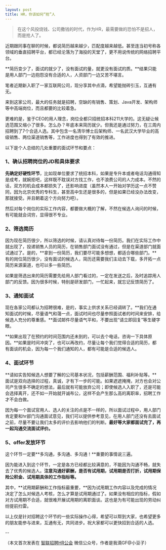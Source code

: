 ```yaml
---
layout: post
title: HR，你该如何“抢”人
---
```


> 在这个风投烧钱、公司撒钱的时代，作为HR，最需要做的恐怕不是招人，而是抢人了。

近期跟同事在聊的时候，都说简历越来越少，匹配度越来越低。甚至连当初号称各领域的垂直招聘平台，都已经沦落为了海投的天堂了，更不用说传统的网络招聘平台。

**简历变少了，面试的就少了，没有面试的量，就更没有面试的质。**结果只能是用人部门一边抱怨没有合适的人，人资部门一边又苦不堪言。

笔者近期新入职了一家互联网公司，现分享其中点滴，希望能抛砖引玉，互通有无。

来到这家公司，最大的任务就是招聘，空缺的有销售、策划、Java开发、架构师等中高端岗位，而且都要的比较着急。

更难的是，鉴于CEO的用人理念，岗位全都只招统招本科211大学的。这无疑让候选范围又缩小了很多。怎么办？年底本来简历就少。但我还是通过努力，在三周内招聘到了7个合适人选。其中包含一名清华博士后架构师、一名武汉大学毕业的高级销售、两位渠道销售等，工作进度也得到了有效的推进。

以下是个人总结的几处重要的面试环节和要点：

### 1、确认招聘岗位的JD和具体要求

**先确定好硬性环节**，比如现单位要求了统招本科，如果是专升本或者电话沟通得知是成考，就婉拒吧，这样既不耽误对方找工作，也不浪费公司的人力成本。不然的话，双方的机会成本都损失了，还影响进度（虽然本人一开始对学历这一点不赞同，因为北京优秀的专科生，甚至高中生还是很多的，但是如果已经没办法改变，那就接受。并且朝着这个方向努力吧）。

然后对每个岗位的实际工作内容，都要做大概的了解，不然在候选人询问的时候，有可能就会词穷，显得很不专业。

### 2、筛选简历

因为现在简历很少，所以筛选的时候，请认真对待每一份简历。我们在实际工作中就出现了，投递销售人员的简历，在销售部门面试没有通过，但是在渠道部门就面试通过了。是的，**拿到一份简历，我们要尽可能多想想，都适合哪些部门。**有的岗位简历很少，没有面试的候选人，简历还需要我们主动去下载，多开拓一点简历来源渠道，也可以多一些简历。

如果是筛选出来的简历需要先给用人部门看过的，一定在发送之后，及时追踪用人部门的反馈。因为很多时候，特别是研发部门，一忙起来，就忘记反馈简历了。

### 3、通知面试

现在各家公司都认为招聘很难，是的，事实上供求关系已经调转了。**我们在通知面试的时候，尽量语气和蔼一点，面试时间也尽量参照面试者的时间来安排，给候选人充分的尊重感。**面试邮件尽量语气平和，不要出现“请立即回复”等生硬字眼。

**如果出现了在预约的时间范围内还未到的，可以去个电话，咨询一下具体原因。**如果是时间冲突了，也可以再改约，尽量让每个我们觉得合适的简历，都有面谈的机会，因为每一个我们通知的人，都有可能是合适的候选人。

### 4、面试环节

**请如实告知候选人想要了解的公司基本状况，包括薪酬范围、福利补贴等。**面试是双向选择的过程，真诚，才有下一步的可能。如果遮遮掩掩，对方也会对公司产生很多不确定的想法，最后就有可能放弃公司；即使候选人入职了，还是可能会选择离开，还不如一开始就开诚布公，这样不会产生那么高的离职率，招聘工作才不会白做。

因为每一个面试官用人、选人的关注的点是不一样的，所以面试过程中，用人部门肯定要和hr部门沟通面试意见，我们可以提供参考意见，在用人部门还没有去面试之前，尽量不要让我们太多的评价去影响他们的判断。**最好等大家都面试完了，再一起沟通交流面试评价。**

### 5、offer发放环节

这个环节一定要**多沟通，多沟通、多沟通！**重要的事情说三遍。

因为能进入到这个环节，一定是各方已经都比较满意的，不能因为沟通不畅，就失去了优秀的候选人。**注意沟通好薪酬，是否有试用期，试用期是否打折，试用期保险公积金、试用期具体的工作指标等。**

其中，**试用期薪酬和工作指标最重要，**因为试用期工作内容以及完成的情况决定了怎么对候选人考核，怎么才算是试用期通过了。如果没有相应的指标，假如对方试用期不合适，就很难开展试用期的离职面谈。这也是为有可能出现的劳动纠纷提前扫雷。

以上仅是针对招聘这个环节的一些实际操作心得，希望可以帮到大家，也希望更多的朋友能参与进来，互通有无，共同进步。祝大家都可以更快招到合适的人选。

--

（本文首次发表在 [智联招聘HR公会](https://mp.weixin.qq.com/s?__biz=MjM5OTU1MzY1Mg==&mid=402272995&idx=1&sn=73ad9fd1f6f43b6cffb4b1374e4655d0&scene=1&srcid=01052K42DnGZqXAnkEjXK8dQ&key=41ecb04b05111003c57efd3f8b7e9a5407e6d02be3d3e37198a7074bddacb8272e3ceb0ec83866c135778ef841ab98ee&ascene=0&uin=NDk4MDY4Njk1&devicetype=iMac+MacBookPro11%2C3+OSX+OSX+10.11.1+build(15B42)&version=11020201&pass_ticket=IjlxD2CXwIngE6khREUN1Nof%2BXBnPuK%2BI1xWt252wuyDGq7UtVs8%2BzY6RuoBRfqk) 微信公众号，作者是我滴GF@小豆子）
